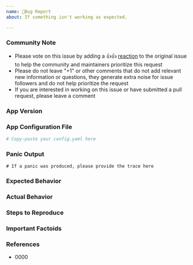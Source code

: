 ```yaml
---
name: 🐛Bug Report
about: If something isn't working as expected.

---
```


### Community Note

* Please vote on this issue by adding a 👍:+1: [reaction](https://blog.github.com/2016-03-10-add-reactions-to-pull-requests-issues-and-comments/) 
to the original issue to help the community and maintainers prioritize this request
* Please do not leave "+1" or other comments that do not add relevant new information or questions, they generate extra 
noise for issue followers and do not help prioritize the request
* If you are interested in working on this issue or have submitted a pull request, please leave a comment

<!--- Thank you for keeping this note for the community --->

### App Version

<!--- Please list the release you are using. If you are not running the latest release, please upgrade 
because your issue may have already been fixed. --->

### App Configuration File

<!--- Information about code formatting: https://help.github.com/articles/basic-writing-and-formatting-syntax/#quoting-code --->

```yaml
# Copy-paste your config.yaml here
```

### Panic Output

```
# If a panic was produced, please provide the trace here
```

### Expected Behavior

<!--- What should have happened? --->

### Actual Behavior

<!--- What actually happened? --->

### Steps to Reproduce

<!--- Please list the steps required to reproduce the issue. --->

### Important Factoids

<!--- Are there anything atypical about your accounts that we should know? --->

### References

<!---
Information about referencing Github Issues: https://help.github.com/articles/basic-writing-and-formatting-syntax/#referencing-issues-and-pull-requests

Are there any other GitHub issues (open or closed) or pull requests that should be linked here? Vendor documentation? For example:
--->

* 0000
